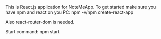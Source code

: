 This is React.js application for NoteMeApp.
To get started make sure you have npm and react on you PC: npm -v/npm create-react-app

Also react-router-dom is needed.

Start command: npm start.
